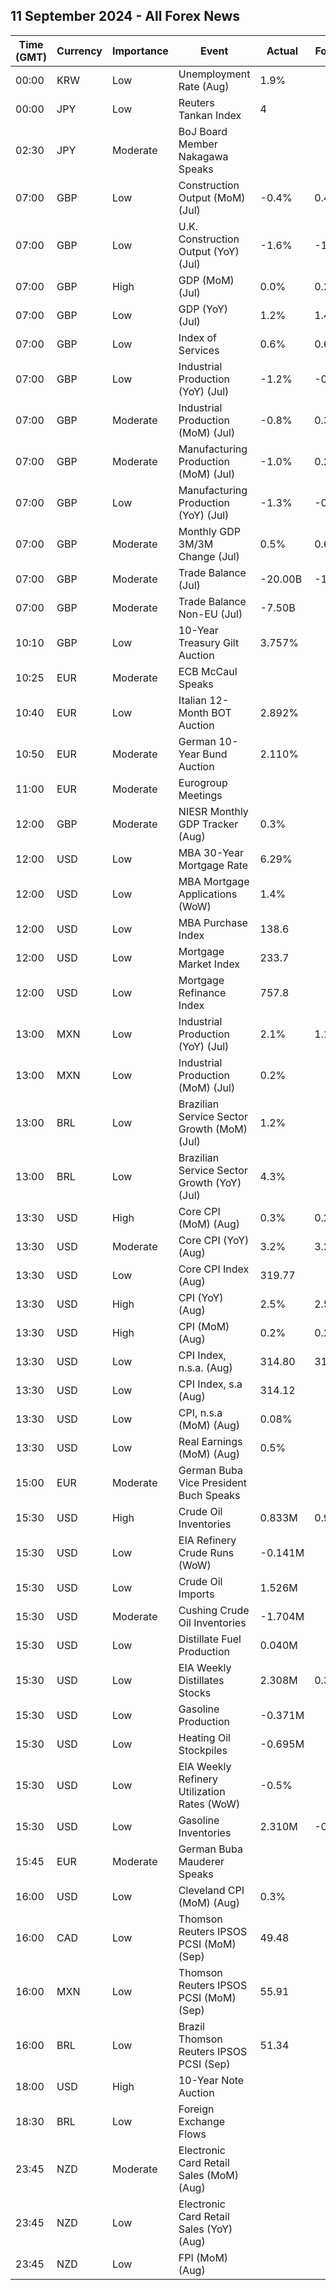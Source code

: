## 11 September 2024 - All Forex News

| Time (GMT) | Currency | Importance | Event | Actual | Forecast | Previous |
|------|----------|------------|-------|--------|----------|----------|
| 00:00 | KRW | Low | Unemployment Rate (Aug) | 1.9% |  | 2.5% |
| 00:00 | JPY | Low | Reuters Tankan Index | 4 |  | 10 |
| 02:30 | JPY | Moderate | BoJ Board Member Nakagawa Speaks |  |  |  |
| 07:00 | GBP | Low | Construction Output (MoM) (Jul) | -0.4% | 0.4% | 0.5% |
| 07:00 | GBP | Low | U.K. Construction Output (YoY) (Jul) | -1.6% | -1.0% | -1.7% |
| 07:00 | GBP | High | GDP (MoM) (Jul) | 0.0% | 0.2% | 0.0% |
| 07:00 | GBP | Low | GDP (YoY) (Jul) | 1.2% | 1.4% | 0.7% |
| 07:00 | GBP | Low | Index of Services | 0.6% | 0.6% | 0.8% |
| 07:00 | GBP | Low | Industrial Production (YoY) (Jul) | -1.2% | -0.2% | -1.4% |
| 07:00 | GBP | Moderate | Industrial Production (MoM) (Jul) | -0.8% | 0.3% | 0.8% |
| 07:00 | GBP | Moderate | Manufacturing Production (MoM) (Jul) | -1.0% | 0.2% | 1.1% |
| 07:00 | GBP | Low | Manufacturing Production (YoY) (Jul) | -1.3% | -0.1% | -1.5% |
| 07:00 | GBP | Moderate | Monthly GDP 3M/3M Change (Jul) | 0.5% | 0.6% | 0.6% |
| 07:00 | GBP | Moderate | Trade Balance (Jul) | -20.00B | -18.00B | -18.89B |
| 07:00 | GBP | Moderate | Trade Balance Non-EU (Jul) | -7.50B |  | -7.46B |
| 10:10 | GBP | Low | 10-Year Treasury Gilt Auction | 3.757% |  | 4.082% |
| 10:25 | EUR | Moderate | ECB McCaul Speaks |  |  |  |
| 10:40 | EUR | Low | Italian 12-Month BOT Auction | 2.892% |  | 3.112% |
| 10:50 | EUR | Moderate | German 10-Year Bund Auction | 2.110% |  | 2.220% |
| 11:00 | EUR | Moderate | Eurogroup Meetings |  |  |  |
| 12:00 | GBP | Moderate | NIESR Monthly GDP Tracker (Aug) | 0.3% |  | 0.5% |
| 12:00 | USD | Low | MBA 30-Year Mortgage Rate | 6.29% |  | 6.43% |
| 12:00 | USD | Low | MBA Mortgage Applications (WoW) | 1.4% |  | 1.6% |
| 12:00 | USD | Low | MBA Purchase Index | 138.6 |  | 136.1 |
| 12:00 | USD | Low | Mortgage Market Index | 233.7 |  | 230.5 |
| 12:00 | USD | Low | Mortgage Refinance Index | 757.8 |  | 751.4 |
| 13:00 | MXN | Low | Industrial Production (YoY) (Jul) | 2.1% | 1.1% | -0.7% |
| 13:00 | MXN | Low | Industrial Production (MoM) (Jul) | 0.2% |  | 0.4% |
| 13:00 | BRL | Low | Brazilian Service Sector Growth (MoM) (Jul) | 1.2% |  | 1.7% |
| 13:00 | BRL | Low | Brazilian Service Sector Growth (YoY) (Jul) | 4.3% |  | 0.8% |
| 13:30 | USD | High | Core CPI (MoM) (Aug) | 0.3% | 0.2% | 0.2% |
| 13:30 | USD | Moderate | Core CPI (YoY) (Aug) | 3.2% | 3.2% | 3.2% |
| 13:30 | USD | Low | Core CPI Index (Aug) | 319.77 |  | 318.87 |
| 13:30 | USD | High | CPI (YoY) (Aug) | 2.5% | 2.5% | 2.9% |
| 13:30 | USD | High | CPI (MoM) (Aug) | 0.2% | 0.2% | 0.2% |
| 13:30 | USD | Low | CPI Index, n.s.a. (Aug) | 314.80 | 314.98 | 314.54 |
| 13:30 | USD | Low | CPI Index, s.a (Aug) | 314.12 |  | 313.53 |
| 13:30 | USD | Low | CPI, n.s.a (MoM) (Aug) | 0.08% |  | 0.12% |
| 13:30 | USD | Low | Real Earnings (MoM) (Aug) | 0.5% |  | -0.2% |
| 15:00 | EUR | Moderate | German Buba Vice President Buch Speaks |  |  |  |
| 15:30 | USD | High | Crude Oil Inventories | 0.833M | 0.900M | -6.873M |
| 15:30 | USD | Low | EIA Refinery Crude Runs (WoW) | -0.141M |  | 0.036M |
| 15:30 | USD | Low | Crude Oil Imports | 1.526M |  | -0.853M |
| 15:30 | USD | Moderate | Cushing Crude Oil Inventories | -1.704M |  | -1.142M |
| 15:30 | USD | Low | Distillate Fuel Production | 0.040M |  | 0.167M |
| 15:30 | USD | Low | EIA Weekly Distillates Stocks | 2.308M | 0.300M | -0.371M |
| 15:30 | USD | Low | Gasoline Production | -0.371M |  | 0.136M |
| 15:30 | USD | Low | Heating Oil Stockpiles | -0.695M |  | 0.939M |
| 15:30 | USD | Low | EIA Weekly Refinery Utilization Rates (WoW) | -0.5% |  | 1.0% |
| 15:30 | USD | Low | Gasoline Inventories | 2.310M | -0.400M | 0.848M |
| 15:45 | EUR | Moderate | German Buba Mauderer Speaks |  |  |  |
| 16:00 | USD | Low | Cleveland CPI (MoM) (Aug) | 0.3% |  | 0.3% |
| 16:00 | CAD | Low | Thomson Reuters IPSOS PCSI (MoM) (Sep) | 49.48 |  | 50.06 |
| 16:00 | MXN | Low | Thomson Reuters IPSOS PCSI (MoM) (Sep) | 55.91 |  | 51.99 |
| 16:00 | BRL | Low | Brazil Thomson Reuters IPSOS PCSI (Sep) | 51.34 |  | 53.09 |
| 18:00 | USD | High | 10-Year Note Auction |  |  | 3.960% |
| 18:30 | BRL | Low | Foreign Exchange Flows |  |  | 0.839B |
| 23:45 | NZD | Moderate | Electronic Card Retail Sales (MoM) (Aug) |  |  | -0.1% |
| 23:45 | NZD | Low | Electronic Card Retail Sales (YoY) (Aug) |  |  | -4.9% |
| 23:45 | NZD | Low | FPI (MoM) (Aug) |  |  | 0.4% |
